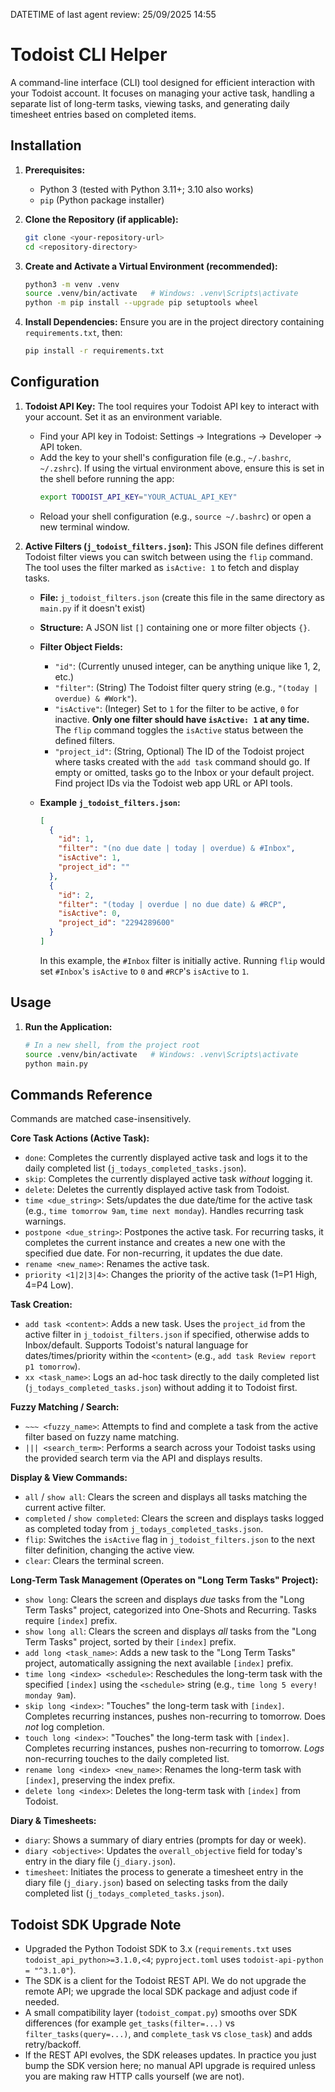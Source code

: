DATETIME of last agent review: 25/09/2025 14:55

# Todoist CLI Helper

A command-line interface (CLI) tool designed for efficient interaction with your Todoist account. It focuses on managing your active task, handling a separate list of long-term tasks, viewing tasks, and generating daily timesheet entries based on completed items.

## Installation

1.  **Prerequisites:**
    - Python 3 (tested with Python 3.11+; 3.10 also works)
    - `pip` (Python package installer)

2.  **Clone the Repository (if applicable):**
    ```bash
    git clone <your-repository-url>
    cd <repository-directory>
    ```

3.  **Create and Activate a Virtual Environment (recommended):**
    ```bash
    python3 -m venv .venv
    source .venv/bin/activate   # Windows: .venv\Scripts\activate
    python -m pip install --upgrade pip setuptools wheel
    ```

4.  **Install Dependencies:**
    Ensure you are in the project directory containing `requirements.txt`, then:
    ```bash
    pip install -r requirements.txt
    ```

## Configuration

1.  **Todoist API Key:**
    The tool requires your Todoist API key to interact with your account. Set it as an environment variable.
    *   Find your API key in Todoist: Settings -> Integrations -> Developer -> API token.
    *   Add the key to your shell's configuration file (e.g., `~/.bashrc`, `~/.zshrc`). If using the virtual environment above, ensure this is set in the shell before running the app:
        ```bash
        export TODOIST_API_KEY="YOUR_ACTUAL_API_KEY"
        ```
    *   Reload your shell configuration (e.g., `source ~/.bashrc`) or open a new terminal window.

2.  **Active Filters (`j_todoist_filters.json`):**
    This JSON file defines different Todoist filter views you can switch between using the `flip` command. The tool uses the filter marked as `isActive: 1` to fetch and display tasks.

    *   **File:** `j_todoist_filters.json` (create this file in the same directory as `main.py` if it doesn't exist)
    *   **Structure:** A JSON list `[]` containing one or more filter objects `{}`.
    *   **Filter Object Fields:**
        *   `"id"`: (Currently unused integer, can be anything unique like 1, 2, etc.)
        *   `"filter"`: (String) The Todoist filter query string (e.g., `"(today | overdue) & #Work"`).
        *   `"isActive"`: (Integer) Set to `1` for the filter to be active, `0` for inactive. **Only one filter should have `isActive: 1` at any time.** The `flip` command toggles the `isActive` status between the defined filters.
        *   `"project_id"`: (String, Optional) The ID of the Todoist project where tasks created with the `add task` command should go. If empty or omitted, tasks go to the Inbox or your default project. Find project IDs via the Todoist web app URL or API tools.

    *   **Example `j_todoist_filters.json`:**
        ```json
        [
          {
            "id": 1,
            "filter": "(no due date | today | overdue) & #Inbox",
            "isActive": 1,
            "project_id": ""
          },
          {
            "id": 2,
            "filter": "(today | overdue | no due date) & #RCP",
            "isActive": 0,
            "project_id": "2294289600"
          }
        ]
        ```
        In this example, the `#Inbox` filter is initially active. Running `flip` would set `#Inbox`'s `isActive` to `0` and `#RCP`'s `isActive` to `1`.

## Usage

1.  **Run the Application:**
    ```bash
    # In a new shell, from the project root
    source .venv/bin/activate   # Windows: .venv\Scripts\activate
    python main.py
    ```

## Commands Reference

Commands are matched case-insensitively.

**Core Task Actions (Active Task):**

*   `done`: Completes the currently displayed active task and logs it to the daily completed list (`j_todays_completed_tasks.json`).
*   `skip`: Completes the currently displayed active task *without* logging it.
*   `delete`: Deletes the currently displayed active task from Todoist.
*   `time <due_string>`: Sets/updates the due date/time for the active task (e.g., `time tomorrow 9am`, `time next monday`). Handles recurring task warnings.
*   `postpone <due_string>`: Postpones the active task. For recurring tasks, it completes the current instance and creates a new one with the specified due date. For non-recurring, it updates the due date.
*   `rename <new_name>`: Renames the active task.
*   `priority <1|2|3|4>`: Changes the priority of the active task (1=P1 High, 4=P4 Low).

**Task Creation:**

*   `add task <content>`: Adds a new task. Uses the `project_id` from the active filter in `j_todoist_filters.json` if specified, otherwise adds to Inbox/default. Supports Todoist's natural language for dates/times/priority within the `<content>` (e.g., `add task Review report p1 tomorrow`).
*   `xx <task_name>`: Logs an ad-hoc task directly to the daily completed list (`j_todays_completed_tasks.json`) without adding it to Todoist first.

**Fuzzy Matching / Search:**

*   `~~~ <fuzzy_name>`: Attempts to find and complete a task from the active filter based on fuzzy name matching.
*   `||| <search_term>`: Performs a search across your Todoist tasks using the provided search term via the API and displays results.

**Display & View Commands:**

*   `all` / `show all`: Clears the screen and displays all tasks matching the current active filter.
*   `completed` / `show completed`: Clears the screen and displays tasks logged as completed today from `j_todays_completed_tasks.json`.
*   `flip`: Switches the `isActive` flag in `j_todoist_filters.json` to the next filter definition, changing the active view.
*   `clear`: Clears the terminal screen.

**Long-Term Task Management (Operates on "Long Term Tasks" Project):**

*   `show long`: Clears the screen and displays *due* tasks from the "Long Term Tasks" project, categorized into One-Shots and Recurring. Tasks require `[index]` prefix.
*   `show long all`: Clears the screen and displays *all* tasks from the "Long Term Tasks" project, sorted by their `[index]` prefix.
*   `add long <task_name>`: Adds a new task to the "Long Term Tasks" project, automatically assigning the next available `[index]` prefix.
*   `time long <index> <schedule>`: Reschedules the long-term task with the specified `[index]` using the `<schedule>` string (e.g., `time long 5 every! monday 9am`).
*   `skip long <index>`: "Touches" the long-term task with `[index]`. Completes recurring instances, pushes non-recurring to tomorrow. Does *not* log completion.
*   `touch long <index>`: "Touches" the long-term task with `[index]`. Completes recurring instances, pushes non-recurring to tomorrow. *Logs* non-recurring touches to the daily completed list.
*   `rename long <index> <new_name>`: Renames the long-term task with `[index]`, preserving the index prefix.
*   `delete long <index>`: Deletes the long-term task with `[index]` from Todoist.

**Diary & Timesheets:**

*   `diary`: Shows a summary of diary entries (prompts for day or week).
*   `diary <objective>`: Updates the `overall_objective` field for today's entry in the diary file (`j_diary.json`).
*   `timesheet`: Initiates the process to generate a timesheet entry in the diary file (`j_diary.json`) based on selecting tasks from the daily completed list (`j_todays_completed_tasks.json`).

## Todoist SDK Upgrade Note

- Upgraded the Python Todoist SDK to 3.x (`requirements.txt` uses `todoist_api_python>=3.1.0,<4`; `pyproject.toml` uses `todoist-api-python = "^3.1.0"`). 
- The SDK is a client for the Todoist REST API. We do not upgrade the remote API; we upgrade the local SDK package and adjust code if needed.
- A small compatibility layer (`todoist_compat.py`) smooths over SDK differences (for example `get_tasks(filter=...)` vs `filter_tasks(query=...)`, and `complete_task` vs `close_task`) and adds retry/backoff.
- If the REST API evolves, the SDK releases updates. In practice you just bump the SDK version here; no manual API upgrade is required unless you are making raw HTTP calls yourself (we are not).
